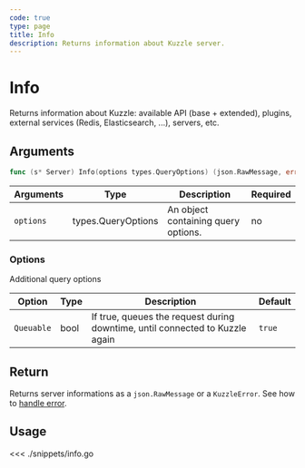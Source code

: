 ```yaml
---
code: true
type: page
title: Info
description: Returns information about Kuzzle server.
---
```


# Info



Returns information about Kuzzle: available API (base + extended), plugins, external services (Redis, Elasticsearch, ...), servers, etc.

## Arguments

```go
func (s* Server) Info(options types.QueryOptions) (json.RawMessage, error)
```

| Arguments | Type               | Description                         | Required |
| --------- | ------------------ | ----------------------------------- | -------- |
| `options` | types.QueryOptions | An object containing query options. | no       |

### **Options**

Additional query options

| Option     | Type | Description                                                                  | Default |
| ---------- | ---- | ---------------------------------------------------------------------------- | ------- |
| `Queuable` | bool | If true, queues the request during downtime, until connected to Kuzzle again | `true`  |

## Return

Returns server informations as a `json.RawMessage` or a `KuzzleError`. See how to [handle error](/sdk/go/1/essentials/error-handling).

## Usage

<<< ./snippets/info.go
